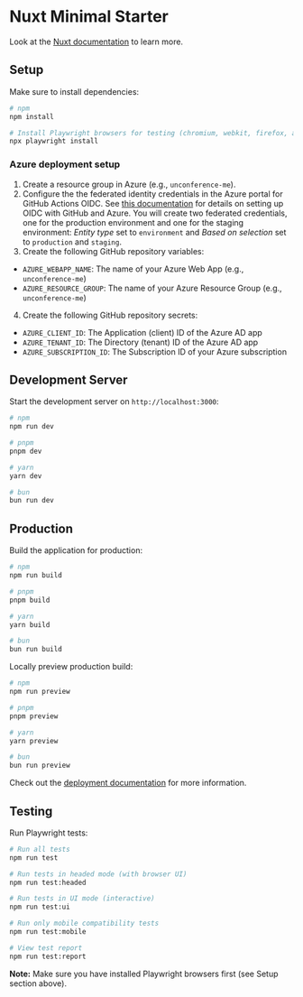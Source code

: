 # Nuxt Minimal Starter

Look at the [Nuxt documentation](https://nuxt.com/docs/getting-started/introduction) to learn more.

## Setup

Make sure to install dependencies:

```bash
# npm
npm install

# Install Playwright browsers for testing (chromium, webkit, firefox, and their headless variants)
npx playwright install
```

### Azure deployment setup
1. Create a resource group in Azure (e.g., `unconference-me`).
2. Configure the the federated identity credentials in the Azure portal for GitHub Actions OIDC. See [this documentation](https://learn.microsoft.com/en-us/azure/developer/github/connect-from-azure-openid-connect) for details on setting up OIDC with GitHub and Azure. You will create two federated credentials, one for the production environment and one for the staging environment: *Entity type* set to `environment` and *Based on selection* set to `production` and `staging`.
3. Create the following GitHub repository variables:
  - `AZURE_WEBAPP_NAME`: The name of your Azure Web App (e.g., `unconference-me`)
  - `AZURE_RESOURCE_GROUP`: The name of your Azure Resource Group (e.g., `unconference-me`)
4. Create the following GitHub repository secrets:
  - `AZURE_CLIENT_ID`: The Application (client) ID of the Azure AD app
  - `AZURE_TENANT_ID`: The Directory (tenant) ID of the Azure AD app
  - `AZURE_SUBSCRIPTION_ID`: The Subscription ID of your Azure subscription


## Development Server

Start the development server on `http://localhost:3000`:

```bash
# npm
npm run dev

# pnpm
pnpm dev

# yarn
yarn dev

# bun
bun run dev
```

## Production

Build the application for production:

```bash
# npm
npm run build

# pnpm
pnpm build

# yarn
yarn build

# bun
bun run build
```

Locally preview production build:

```bash
# npm
npm run preview

# pnpm
pnpm preview

# yarn
yarn preview

# bun
bun run preview
```

Check out the [deployment documentation](https://nuxt.com/docs/getting-started/deployment) for more information.

## Testing

Run Playwright tests:

```bash
# Run all tests
npm run test

# Run tests in headed mode (with browser UI)
npm run test:headed

# Run tests in UI mode (interactive)
npm run test:ui

# Run only mobile compatibility tests
npm run test:mobile

# View test report
npm run test:report
```

**Note:** Make sure you have installed Playwright browsers first (see Setup section above).
